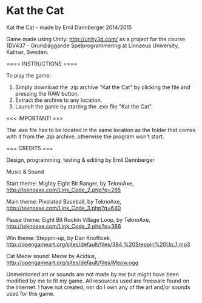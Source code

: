 ﻿Kat the Cat
================

Kat the Cat - made by Emil Dannberger 2014/2015

Game made using Unity: http://unity3d.com/ as a project for the course 1DV437 - Grundläggande Spelprogrammering at Linnaeus University, Kalmar, Sweden.

==== INSTRUCTIONS ==== 

To play the game:

1. Simply download the .zip archive "Kat the Cat" by clicking the file and pressing the RAW button.
2. Extract the archive to any location.
3. Launch the game by starting the .exe file "Kat the Cat".

<<< IMPORTANT! >>>

The .exe file has to be located in the same location as the folder that comes with it from the .zip archive, otherwise the program won't start.


=== CREDITS ===

Design, programming, testing & editing by Emil Dannberger

Music & Sound

Start theme: Mighty Eight Bit Ranger, by TeknoAxe, http://teknoaxe.com/Link_Code_2.php?q=265

Main theme: Pixelated Baseball, by TeknoAxe, http://teknoaxe.com/Link_Code_3.php?q=640

Pause theme: Eight Bit Rockin Village Loop, by TeknoAxe, http://teknoaxe.com/Link_Code_2.php?q=386

Win theme: Steppin-up, by Dan Knoflicek, http://opengameart.org/sites/default/files/384.%20Steppin%20Up_1.mp3

Cat Meow sound: Meow by Acidius, http://opengameart.org/sites/default/files/Meow.ogg

Unmentioned art or sounds are not made by me but might have been modified by me to fit my game. All resources used are freeware found on the internet. I have not created, nor do I own any of the art and/or sounds used for this game.
